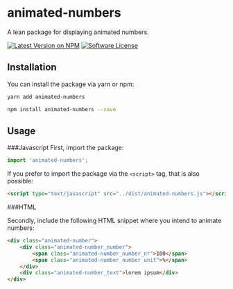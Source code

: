 # animated-numbers
A lean package for displaying animated numbers.

[![Latest Version on NPM](https://img.shields.io/npm/v/animated-numbers.svg?style=flat-square)](https://npmjs.com/package/animated-numbers)
[![Software License](https://img.shields.io/github/license/basilicom/animated-numbers?style=flat-square)](LICENSE.md)

## Installation

You can install the package via yarn or npm:

```bash
yarn add animated-numbers
```
```bash
npm install animated-numbers --save
```

## Usage

###Javascript
First, import the package:

```javascript
import 'animated-numbers';
```

If you prefer to import the package via the `<script>` tag, that is also possible:
 ```html
<script type="text/javascript" src="../dist/animated-numbers.js"></script>
```

###HTML

Secondly, include the following HTML snippet where you intend to animate numbers:
```html
<div class="animated-number">
    <div class="animated-number_number">
        <span class="animated-number_number_nr">100</span>
        <span class="animated-number_number_unit">%</span>
    </div>
    <div class="animated-number_text">lorem ipsum</div>
</div>
```

